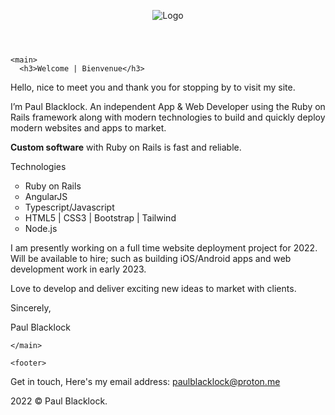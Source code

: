 <!doctype html>
<html lang="en">
  <head>
    <meta charset="utf-8" />
<meta name="viewport" content="width=device-width, initial-scale=1.0" />
<title>Paul Blacklock Rails | Web Dev: Rails app and web developer</title>

<meta name="description" content="Rails Developer" />

<link rel="stylesheet" href="/_bridgetown/static/index.NPORH3V4.css" />
<script src="/_bridgetown/static/index.HAUJT53R.js" defer></script>
<script type="module">let lastmod = 0
function startReloadConnection() {
  const evtSource = new EventSource("/_bridgetown/live_reload")
  evtSource.onmessage = event => {
    if (event.data == "reloaded!") {
      location.reload()
    } else {
      const newmod = Number(event.data)
      if (lastmod > 0 && newmod > 0 && lastmod < newmod) {
        location.reload()
      } else {
        lastmod = newmod
      }
    }
  }
  evtSource.onerror = event => {
    if (evtSource.readyState === 2) {
      // reconnect with new object
      evtSource.close()
      console.warn("Live reload: attempting to reconnect in 3 seconds...")

      setTimeout(() => startReloadConnection(), 3000)
    }
  }
}
setTimeout(() => {
  startReloadConnection()
}, 500)
</script>

  </head>
  <body class="default ">
    <header>
 <img src="/images/logo.svg" alt="Logo" />
</header>

<nav>
 
</nav>


    <main>
      <h3>Welcome | Bienvenue</h3>

<p>Hello, nice to meet you and thank you for stopping by to visit my site.</p>

<p>I’m Paul Blacklock. An independent App &amp; Web Developer using the Ruby on Rails framework along with modern technologies to build and quickly deploy modern websites and apps to market.</p>

<p><b>Custom software</b> with Ruby on Rails is fast and reliable.</p>

<p>Technologies</p>

<ul type="circle">
<li> Ruby on Rails </li>
<li> AngularJS </li>
<li> Typescript/Javascript </li>
<li> HTML5 | CSS3 | Bootstrap | Tailwind</li>
<li> Node.js </li>
</ul>

<p>I am presently working on a full time website deployment project for 2022. Will be available to hire; such as building iOS/Android apps and web development work in early 2023.</p>
<p>Love to develop and deliver exciting new ideas to market with clients.</p>

<p>Sincerely,</p>
<p1>Paul Blacklock</p1>


    </main>

    <footer>
   Get in touch, Here's my email address: <a href="mailto:paulblacklock@proton.me">paulblacklock@proton.me</a>
 
 <p> 2022 &#169; Paul Blacklock. 
 </footer>

  </body>
</html>
